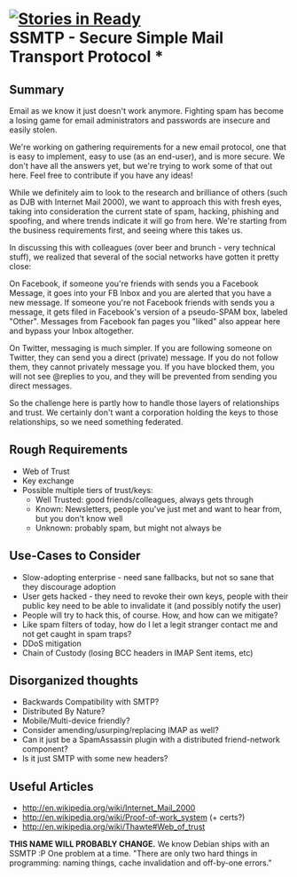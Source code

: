 [![Stories in Ready](http://badge.waffle.io/snipe/ssmtp.png)](http://waffle.io/snipe/ssmtp)  
SSMTP - Secure Simple Mail Transport Protocol *
=====

Summary
-------
Email as we know it just doesn't work anymore. Fighting spam has become a losing game for email administrators and passwords are insecure and easily stolen. 

We're working on gathering requirements for a new email protocol, one that is easy to implement, easy to use (as an end-user), and is more secure. We don't have all the answers yet, but we're trying to work some of that out here. Feel free to contribute if you have any ideas! 

While we definitely aim to look to the research and brilliance of others (such as DJB with Internet Mail 2000), we want to approach this with fresh eyes, taking into consideration the current state of spam, hacking, phishing and spoofing, and where trends indicate it will go from here. We're starting from the business requirements first, and seeing where this takes us. 

In discussing this with colleagues (over beer and brunch - very technical stuff), we realized that several of the social networks have gotten it pretty close: 

On Facebook, if someone you're friends with sends you a Facebook Message, it goes into your FB Inbox and you are alerted that you have a new message. If someone you're not Facebook friends with sends you a message, it gets filed in Facebook's version of a pseudo-SPAM box, labeled "Other". Messages from Facebook fan pages you "liked" also appear here and bypass your Inbox altogether.

On Twitter, messaging is much simpler. If you are following someone on Twitter, they can send you a direct (private) message. If you do not follow them, they cannot privately message you. If you have blocked them, you will not see @replies to you, and they will be prevented from sending you direct messages.

So the challenge here is partly how to handle those layers of relationships and trust. We certainly don't want a corporation holding the keys to those relationships, so we need something federated. 


Rough Requirements
--------
- Web of Trust
- Key exchange
- Possible multiple tiers of trust/keys: 
    - Well Trusted: good friends/colleagues, always gets through
    - Known: Newsletters, people you've just met and want to hear from, but you don't know well
    - Unknown: probably spam, but might not always be

Use-Cases to Consider
--------
- Slow-adopting enterprise - need sane fallbacks, but not so sane that they discourage adoption
- User gets hacked - they need to revoke their own keys, people with their public key need to be able to invalidate it (and possibly notify the user)
- People will try to hack this, of course. How, and how can we mitigate? 
- Like spam filters of today, how do I let a legit stranger contact me and not get caught in spam traps?
- DDoS mitigation
- Chain of Custody (losing BCC headers in IMAP Sent items, etc)

Disorganized thoughts
--------
- Backwards Compatibility with SMTP?
- Distributed By Nature?
- Mobile/Multi-device friendly?
- Consider amending/usurping/replacing IMAP as well? 
- Can it just be a SpamAssassin plugin with a distributed friend-network component?
- Is it just SMTP with some new headers?

Useful Articles
--------
- http://en.wikipedia.org/wiki/Internet_Mail_2000
- http://en.wikipedia.org/wiki/Proof-of-work_system (+ certs?)
- http://en.wikipedia.org/wiki/Thawte#Web_of_trust


**THIS NAME WILL PROBABLY CHANGE.** We know Debian ships with an SSMTP :P One problem at a time. "There are only two hard things in programming: naming things, cache invalidation and off-by-one errors."